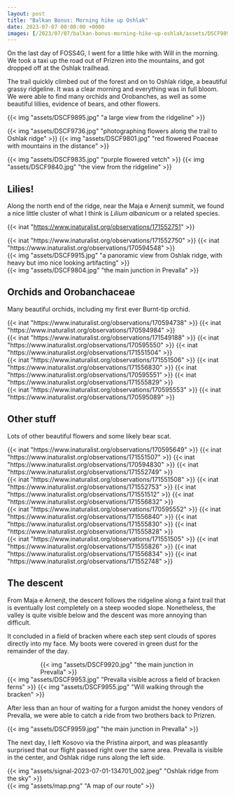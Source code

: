 ```yaml
---
layout: post
title: "Balkan Bonus: Morning hike up Oshlak"
date: 2023-07-07 00:00:00 +0000
images: [/2023/07/07/balkan-bonus-morning-hike-up-oshlak/assets/DSCF9895_huddc16c6b5745c5f71ac4f7ae08375ca8_3788032_1800x1800_fit_q75_box.jpg]
---
```


On the last day of FOSS4G, I went for a little hike with Will in the morning. We took a taxi up the road out of Prizren into the mountains, and got dropped off at the Oshlak trailhead.

The trail quickly climbed out of the forest and on to Oshlak ridge, a beautiful grassy ridgeline. It was a clear morning and everything was in full bloom. We were able to find many orchids and Orobanches, as well as some beautiful lillies, evidence of bears, and other flowers.

<div class="multi">

{{< img "assets/DSCF9895.jpg" "a large view from the ridgeline" >}}
</div>

<div class="multi" style="width: 100%; margin-left: auto;">

{{< img "assets/DSCF9736.jpg" "photographing flowers along the trail to Oshlak ridge" >}}
{{< img "assets/DSCF9801.jpg" "red flowered Poaceae with mountains in the distance" >}}
</div>

<div class="multi">
{{< img "assets/DSCF9835.jpg" "purple flowered vetch" >}}
{{< img "assets/DSCF9840.jpg" "the view from the ridgeline" >}}
</div>

## Lilies!

Along the north end of the ridge, near the Maja e Arnenjt summit, we found a nice little cluster of what I think is <em>Lilium albanicum</em> or a related species.

{{< inat "https://www.inaturalist.org/observations/171552751" >}}

<div class="multi">
{{< inat "https://www.inaturalist.org/observations/171552750" >}}
{{< inat "https://www.inaturalist.org/observations/170594548" >}}
</div>

<div class="multi">
{{< img "assets/DSCF9915.jpg" "a panoramic view from Oshlak ridge, with heavy but imo nice looking artifacting" >}}
</div>

<div class="multi" style="width: 100%; margin-left: auto;">
{{< img "assets/DSCF9804.jpg" "the main junction in Prevalla" >}}
</div>

## Orchids and Orobanchaceae

Many beautiful orchids, including my first ever Burnt-tip orchid.

<div class="multi">
{{< inat "https://www.inaturalist.org/observations/170594738" >}}
{{< inat "https://www.inaturalist.org/observations/170594984" >}}
</div>

<div class="multi">
{{< inat "https://www.inaturalist.org/observations/171549188" >}}
{{< inat "https://www.inaturalist.org/observations/170595550" >}}
{{< inat "https://www.inaturalist.org/observations/171551504" >}}
</div>

<div class="multi">
{{< inat "https://www.inaturalist.org/observations/171551506" >}}
{{< inat "https://www.inaturalist.org/observations/171556830" >}}
{{< inat "https://www.inaturalist.org/observations/170595551" >}}
{{< inat "https://www.inaturalist.org/observations/171555829" >}}
</div>

<div class="multi">
{{< inat "https://www.inaturalist.org/observations/170595553" >}}
{{< inat "https://www.inaturalist.org/observations/170595089" >}}
</div>

## Other stuff

Lots of other beautiful flowers and some likely bear scat.

<div class="multi" style="width: 100%; margin-left: auto;">
{{< inat "https://www.inaturalist.org/observations/170595649" >}}
{{< inat "https://www.inaturalist.org/observations/171551507" >}}
{{< inat "https://www.inaturalist.org/observations/170594830" >}}
{{< inat "https://www.inaturalist.org/observations/171552749" >}}
</div>

<div class="multi" style="width: 100%; margin-left: auto;">
{{< inat "https://www.inaturalist.org/observations/171551508" >}}
{{< inat "https://www.inaturalist.org/observations/171552753" >}}
{{< inat "https://www.inaturalist.org/observations/171551512" >}}
{{< inat "https://www.inaturalist.org/observations/171556832" >}}
</div>

<div class="multi" style="width: 100%; margin-left: auto;">
{{< inat "https://www.inaturalist.org/observations/170595552" >}}
{{< inat "https://www.inaturalist.org/observations/171556840" >}}
{{< inat "https://www.inaturalist.org/observations/171555830" >}}
{{< inat "https://www.inaturalist.org/observations/171555828" >}}
</div>

<div class="multi" style="width: 100%; margin-left: auto;">
{{< inat "https://www.inaturalist.org/observations/171551505" >}}
{{< inat "https://www.inaturalist.org/observations/171555826" >}}
{{< inat "https://www.inaturalist.org/observations/171556834" >}}
{{< inat "https://www.inaturalist.org/observations/171552748" >}}
</div>

## The descent

From Maja e Arnenjt, the descent follows the ridgeline along a faint trail that is eventually lost completely on a steep wooded slope. Nonetheless, the valley is quite visible below and the descent was more annoying than difficult.

It concluded in a field of bracken where each step sent clouds of spores directly into my face. My boots were covered in green dust for the remainder of the day.

<div class="multi" style="width: 70%; margin-left: 15%;">
{{< img "assets/DSCF9920.jpg" "the main junction in Prevalla" >}}
</div>

<div class="multi">
{{< img "assets/DSCF9953.jpg" "Prevalla visible across a field of bracken ferns" >}}
{{< img "assets/DSCF9955.jpg" "Will walking through the bracken" >}}
</div>

After less than an hour of waiting for a furgon amidst the honey vendors of Prevalla, we were able to catch a ride from two brothers back to Prizren.

{{< img "assets/DSCF9959.jpg" "the main junction in Prevalla" >}}

The next day, I left Kosovo via the Pristina airport, and was pleasantly surprised that our flight passed right over the same area. Prevalla is visible in the center, and Oshlak ridge runs along the left side.

<div class="multi" style="width: 100%; margin-left: auto;">
{{< img "assets/signal-2023-07-01-134701_002.jpeg" "Oshlak ridge from the sky" >}}
</div>

<div class="multi" style="width: 100%; margin-left: auto;">
{{< img "assets/map.png" "A map of our route" >}}
</div>
